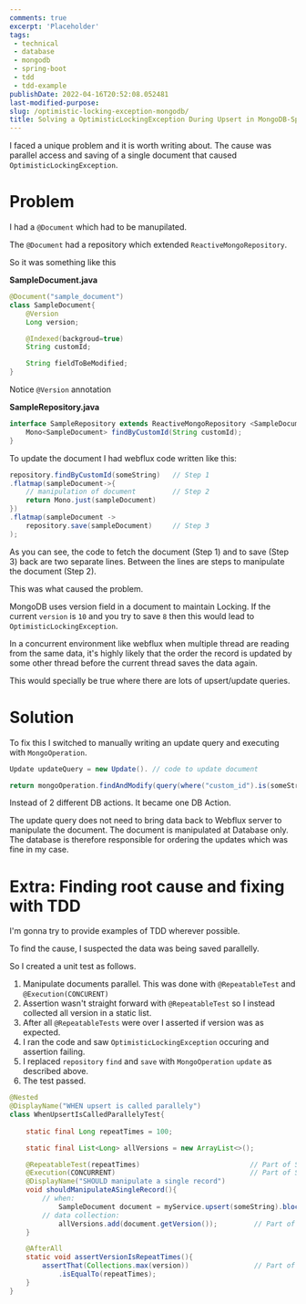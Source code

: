 ```yaml
---
comments: true
excerpt: 'Placeholder' 
tags:
 - technical
 - database
 - mongodb
 - spring-boot
 - tdd
 - tdd-example
publishDate: 2022-04-16T20:52:08.052481
last-modified-purpose:
slug: /optimistic-locking-exception-mongodb/
title: Solving a OptimisticLockingException During Upsert in MongoDB-Spring Webflux
---
```


I faced a unique problem and it is worth writing about. The cause was parallel access and saving of a single document that caused `OptimisticLockingException`.

# **Problem**

I had a `@Document` which had to be manupilated. 

The `@Document` had a repository which extended `ReactiveMongoRepository`.

So it was something like this

**SampleDocument.java**
``` java
@Document("sample_document")
class SampleDocument{
    @Version
    Long version;

    @Indexed(backgroud=true)
    String customId;

    String fieldToBeModified;
}
```

Notice `@Version` annotation

**SampleRepository.java**

```java
interface SampleRepository extends ReactiveMongoRepository <SampleDocument>{
    Mono<SampleDocument> findByCustomId(String customId);
}
```

To update the document I had webflux code written like this:

```java
repository.findByCustomId(someString)   // Step 1
.flatmap(sampleDocument->{
    // manipulation of document         // Step 2
    return Mono.just(sampleDocument)
})
.flatmap(sampleDocument -> 
    repository.save(sampleDocument)     // Step 3
); 
```

As you can see, the code to fetch the document (Step 1) and to save (Step 3) back are two separate lines. Between the lines are steps to manipulate the document (Step 2).

This was what caused the problem.

MongoDB uses version field in a document to maintain Locking. If the current `version` is `10` and you try to save `8` then this would lead to `OptimisticLockingException`.

In a concurrent environment like webflux when multiple thread are reading from the same data, it's highly likely that the order the record is updated by some other thread before the current thread saves the data again.

This would specially be true where there are lots of upsert/update queries.

# **Solution**

To fix this I switched to manually writing an update query and executing with `MongoOperation`. 


```java
Update updateQuery = new Update(). // code to update document

return mongoOperation.findAndModify(query(where("custom_id").is(someString)), updateQuery, options().returnNew(true).upsert(true), SampleDocument.class)
```

Instead of 2 different DB actions. It became one DB Action.

The update query does not need to bring data back to Webflux server to manipulate the document. The document is manipulated at Database only. The database is therefore responsible for ordering the updates which was fine in my case.

# **Extra**: Finding root cause and fixing with TDD

I'm gonna try to provide examples of TDD wherever possible.

To find the cause, I suspected the data was being saved parallelly.

So I created a unit test as follows.

1. Manipulate documents parallel. This was done with `@RepeatableTest` and `@Execution(CONCURENT)`
2. Assertion wasn't straight forward with `@RepeatableTest` so I instead collected all version in a static list.
3. After all `@RepeatableTests` were over I asserted if version was as expected. 
4. I ran the code and saw `OptimisticLockingException` occuring and assertion failing.
5. I replaced `repository` `find` and `save` with `MongoOperation` `update` as described above.
6. The test passed.

```java
@Nested
@DisplayName("WHEN upsert is called parallely")
class WhenUpsertIsCalledParallelyTest{
    
    static final Long repeatTimes = 100;

    static final List<Long> allVersions = new ArrayList<>();

    @RepeatableTest(repeatTimes)                           // Part of Step 1
    @Execution(CONCURRENT)                                 // Part of Step 1
    @DisplayName("SHOULD manipulate a single record")
    void shouldManipulateASingleRecord(){
        // when:
            SampleDocument document = myService.upsert(someString).block(); // Part of Step 1
        // data collection:
            allVersions.add(document.getVersion());         // Part of Step 2
    }

    @AfterAll
    static void assertVersionIsRepeatTimes(){
        assertThat(Collections.max(version))                // Part of Step 3
            .isEqualTo(repeatTimes);
    }
}
```
